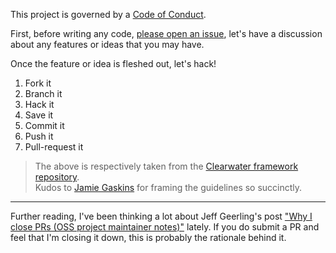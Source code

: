 This project is governed by a [Code of Conduct](CODE_OF_CONDUCT.md).

First, before writing any code, [please open an issue](https://github.com/leekelleher/umbraco-contentment/issues), let's have a discussion about any features or ideas that you may have.

Once the feature or idea is fleshed out, let's hack!

1. Fork it
2. Branch it
3. Hack it
4. Save it
5. Commit it
6. Push it
7. Pull-request it

> The above is respectively taken from the [Clearwater framework repository](https://github.com/clearwater-rb/clearwater/blob/master/README.md#contributing).<br>
> Kudos to [Jamie Gaskins](https://github.com/jgaskins) for framing the guidelines so succinctly.

---

Further reading, I've been thinking a lot about Jeff Geerling's post ["Why I close PRs (OSS project maintainer notes)"](https://www.jeffgeerling.com/blog/2016/why-i-close-prs-oss-project-maintainer-notes) lately. If you do submit a PR and feel that I'm closing it down, this is probably the rationale behind it.

